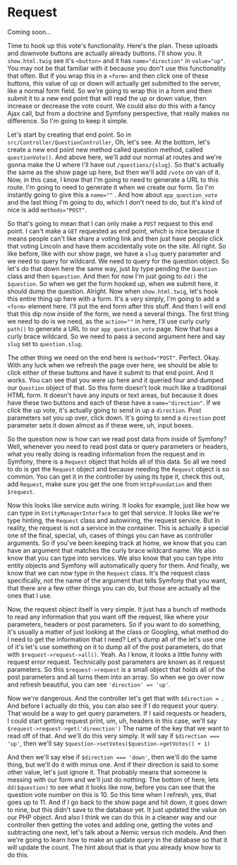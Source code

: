 # Request

Coming soon...

Time to hook up this vote's functionality. Here's the plan. These uploads and
downvote buttons are actually already buttons. I'll show you. It `show.html.twig`
see it's `<button>` and it has `name="direction"` in `value="up"`. You may not be
that familiar with it because you don't use this functionality that often. But if you
wrap this in a `<form>` and then click one of these buttons, this value of up or down
will actually get submitted to the server, like a normal form field. So we're going
to wrap this in a form and then submit it to a new end point that will read the up or
down value, then increase or decrease the vote count. We could also do this with a
fancy Ajax call, but from a doctrine and Symfony perspective, that really makes no
difference. So I'm going to keep it simple.

Let's start by creating that end point. So in `src/Controller/QuestionController`,
Oh, let's see. At the bottom, let's create a new end point new method called question
method, called `questionVote()`. And above here, we'll add our normal at routes and
we're gonna make the U where I'll have out `/questions/{slug}`. So
that's actually the same as the show page up here, but then we'll add `/vote` on van of
it. Now, in this case, I know that I'm going to need to generate a URL to this route.
I'm going to need to generate it when we create our form. So I'm instantly going to
give this a `name=""` . And how about `app_question_vote` and the last
thing I'm going to do, which I don't need to do, but it's kind of nice is add 
`methods="POST"`.

So that's going to mean that I can only make a `POST` request to this end point. I
can't make a `GET` requested as end point, which is nice because it means people can't
like share a voting link and then just have people click that voting Lincoln and have
them accidentally vote on the site. All right. So like before, like with our show
page, we have a `slug` query parameter and we need to query for wildcard. We need to
query for the question object. So let's do that down here the same way, just by type
pending the `Question` class and then `$question`. And then for now I'm just going to `dd()`
the `$question`. So when we get the form hooked up, when we submit here, it should dump
the question. Alright. Now when `show.html.twig`, let's hook this entire thing up
here with a form. It's a very simply, I'm going to add a `<form>` element here. I'll put
the end form after this stuff. And then I will end that this dip now inside of the
form, we need a several things. The first thing we need to do is we need, as the
`action=""` in here, I'll use curly curly `path()` to generate a URL to our `app_question_vote`
page. Now that has a curly brace wildcard. So we need to pass a second
argument here and say `slug` set to `question.slug`.

The other thing we need on the end here is `method="POST"`. Perfect. Okay. With any
luck when we refresh the page over here, we should be able to click either of these
buttons and have it submit to that end point. And it works. You can see that you were
up here and it queried four and dumped our `Question` object of that. So this form
doesn't look much like a traditional HTML form. It doesn't have any inputs or text
areas, but because it does have these two buttons and each of these have a 
`name="direction"`. If we click the up vote, it's actually going to send in up a `direction`.
Post parameters set you up over, click down. It's going to send a `direction` post
parameter sets it down almost as if these were, uh, input boxes.

So the question now is how can we read post data from inside of Symfony? Well,
whenever you need to read post data or query parameters or headers, what you really
doing is reading information from the request and in Symfony, there is a `Request`
object that holds all of this data. So all we need to do is get the `Request` object
and because needing the `Request` object is so common. You can get it in the controller
by using its type it, check this out, add `Request`, make sure you get the one from
`HttpFoundation` and then `$request`.

Now this looks like service auto wiring. It looks for example, just like how we can
type in `EntityManagerInterface` to get that service. It looks like we're type
hinting, the `Request` class and autowiring, the request service. But in reality, the
request is not a service in the container. This is actually a special one of the
final, special, uh, cases of things you can have as controller arguments. So if
you've been keeping track at home, we know that you can have an argument that matches
the curly brace wildcard name. We also know that you can type into services. We also
know that you can type into entity objects and Symfony will automatically query for
them. And finally, we know that we can now type in the `Request` class. It's the
request class specifically, not the name of the argument that tells Symfony that you
want, that there are a few other things you can do, but those are actually all the
ones that I use.

Now, the request object itself is very simple. It just has a bunch of methods to read
any information that you want off the request, like where your parameters, headers or
post parameters. So if you want to do something, it's usually a matter of just
looking at the class or Googling, what method do I need to get the information that I
need? Let's dump all of the let's use one of it's let's use something on it to dump
all of the post parameters, do that with `$request->request->all()`. Yeah. As
I know, it looks a little funny with request error request. Technically post
parameters are known as it request parameters. So this `$request->request` is a small
object that holds all of the post parameters and all turns them into an array. So
when we go over now and refresh beautiful, you can see `'direction' => 'up'`.

Now we're dangerous. And the controller let's get that with 
`$direction = `. And before I actually do this, you can also see if I do request
your query. That would be a way to get query parameters. If I said requests or
headers, I could start getting request print, um, uh, headers in this case, we'll say
`$request->request->get('direection')` The name of the key that we want to
read off of that. And we'll do this very simply. It will say if `$direction === 'up'`, then
we'll say `$question->setVotes($question->getVotes() + 1)`

And then we'll say else if `$direction === 'down'`, then we'll do the same thing, but
we'll do it with minus one. And if their direction is said to some other value, let's
just ignore it. That probably means that someone is messing with our form and we'll
just do nothing. The bottom of here, lets `dd($question)` to see what it looks like now,
before you can see that the question vote number on this is 10. So this time when I
refresh, yes, that goes up to 11. And if I go back to the show page and hit down, it
goes down to nine, but this didn't save to the database yet. It just updated the
value on our PHP object. And also I think we can do this in a cleaner way and our
controller then getting the votes and adding one, getting the votes and subtracting
one next, let's talk about a Nemic versus rich models. And then we're going to learn
how to make an update query in the database so that it will update the count. The
hint about that is that you already know how to do this.

